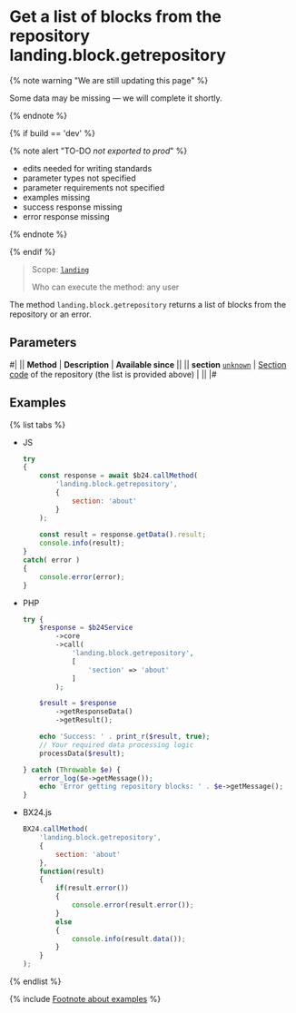 # Get a list of blocks from the repository landing.block.getrepository

{% note warning "We are still updating this page" %}

Some data may be missing — we will complete it shortly.

{% endnote %}

{% if build == 'dev' %}

{% note alert "TO-DO _not exported to prod_" %}

- edits needed for writing standards
- parameter types not specified
- parameter requirements not specified
- examples missing
- success response missing
- error response missing

{% endnote %}

{% endif %}

> Scope: [`landing`](../../../scopes/permissions.md)
>
> Who can execute the method: any user

The method `landing.block.getrepository` returns a list of blocks from the repository or an error.

## Parameters

#|
|| **Method** | **Description** | **Available since** ||
|| **section**
[`unknown`](../../../data-types.md) | [Section code](#block) of the repository (the list is provided above) | ||
|#

## Examples

{% list tabs %}

- JS

    ```js
    try
    {
    	const response = await $b24.callMethod(
    		'landing.block.getrepository',
    		{
    			section: 'about'
    		}
    	);
    	
    	const result = response.getData().result;
    	console.info(result);
    }
    catch( error )
    {
    	console.error(error);
    }
    ```

- PHP

    ```php
    try {
        $response = $b24Service
            ->core
            ->call(
                'landing.block.getrepository',
                [
                    'section' => 'about'
                ]
            );
    
        $result = $response
            ->getResponseData()
            ->getResult();
    
        echo 'Success: ' . print_r($result, true);
        // Your required data processing logic
        processData($result);
    
    } catch (Throwable $e) {
        error_log($e->getMessage());
        echo 'Error getting repository blocks: ' . $e->getMessage();
    }
    ```

- BX24.js

    ```js
    BX24.callMethod(
        'landing.block.getrepository',
        {
            section: 'about'
        },
        function(result)
        {
            if(result.error())
            {
                console.error(result.error());
            }
            else
            {
                console.info(result.data());
            }
        }
    );
    ```

{% endlist %}

{% include [Footnote about examples](../../../../_includes/examples.md) %}
